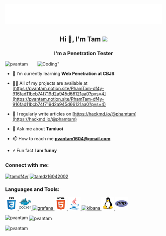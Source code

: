 <h1 align="center">
  <img src="name.svg" alt="__df4y__" />
</h1>
<h2 align="center">Hi 👋, I'm Tam <img src="https://media.giphy.com/media/mGcNjsfWAjY5AEZNw6/giphy.gif" width="50"> </h2>
<h3 align="center">I'm a Penetration Tester </h3>
<img align="right" alt=Coding" width="400" src="https://cdn.dribbble.com/users/1162077/screenshots/3848914/media/7ed7d5ca074b48b328150e5a231e8d1f.gif"
<p align="left"> <img src="https://komarev.com/ghpvc/?username=pvantam&label=Profile%20views&color=0e75b6&style=flat" alt="pvantam" /> </p>

- 🌱 I’m currently learning **Web Penetration at CBJS**

- 👨‍💻 All of my projects are available at [https://pvantam.notion.site/PhamTam-df4y-916fad11bcb74f719d2a945d66121aa0?pvs=4](https://pvantam.notion.site/PhamTam-df4y-916fad11bcb74f719d2a945d66121aa0?pvs=4)

- 📝 I regularly write articles on [https://hackmd.io/@phamtam](https://hackmd.io/@phamtam)

- 💬 Ask me about **Tamiuoi**

- 📫 How to reach me **pvantam1604@gmail.com**
  
- ⚡ Fun fact **I am funny**

<h3 align="left">Connect with me:</h3>
<p align="left">
<a href="https://linkedin.com/in/tamdf4y/" target="blank"><img align="center" src="https://raw.githubusercontent.com/rahuldkjain/github-profile-readme-generator/master/src/images/icons/Social/linked-in-alt.svg" alt="tamdf4y/" height="30" width="40" /></a>
<a href="https://fb.com/tamdz16042002" target="blank"><img align="center" src="https://raw.githubusercontent.com/rahuldkjain/github-profile-readme-generator/master/src/images/icons/Social/facebook.svg" alt="tamdz16042002" height="30" width="40" /></a>
</p>

<h3 align="left">Languages and Tools:</h3>
<p align="left"> <a href="https://www.w3schools.com/css/" target="_blank" rel="noreferrer"> <img src="https://raw.githubusercontent.com/devicons/devicon/master/icons/css3/css3-original-wordmark.svg" alt="css3" width="40" height="40"/> </a> <a href="https://www.docker.com/" target="_blank" rel="noreferrer"> <img src="https://raw.githubusercontent.com/devicons/devicon/master/icons/docker/docker-original-wordmark.svg" alt="docker" width="40" height="40"/> </a> <a href="https://grafana.com" target="_blank" rel="noreferrer"> <img src="https://www.vectorlogo.zone/logos/grafana/grafana-icon.svg" alt="grafana" width="40" height="40"/> </a> <a href="https://www.w3.org/html/" target="_blank" rel="noreferrer"> <img src="https://raw.githubusercontent.com/devicons/devicon/master/icons/html5/html5-original-wordmark.svg" alt="html5" width="40" height="40"/> </a> <a href="https://www.java.com" target="_blank" rel="noreferrer"> <img src="https://raw.githubusercontent.com/devicons/devicon/master/icons/java/java-original.svg" alt="java" width="40" height="40"/> </a> <a href="https://www.elastic.co/kibana" target="_blank" rel="noreferrer"> <img src="https://www.vectorlogo.zone/logos/elasticco_kibana/elasticco_kibana-icon.svg" alt="kibana" width="40" height="40"/> </a> <a href="https://www.linux.org/" target="_blank" rel="noreferrer"> <img src="https://raw.githubusercontent.com/devicons/devicon/master/icons/linux/linux-original.svg" alt="linux" width="40" height="40"/> </a> <a href="https://www.php.net" target="_blank" rel="noreferrer"> <img src="https://raw.githubusercontent.com/devicons/devicon/master/icons/php/php-original.svg" alt="php" width="40" height="40"/> </a> </p>

<p><img align="left" src="https://github-readme-stats.vercel.app/api/top-langs?username=pvantam&show_icons=true&locale=en&layout=compact" alt="pvantam" /></p>

<p>&nbsp;<img align="center" src="https://github-readme-stats.vercel.app/api?username=pvantam&show_icons=true&locale=en" alt="pvantam" /></p>

<p><img align="center" src="https://github-readme-streak-stats.herokuapp.com/?user=pvantam&" alt="pvantam" /></p>
